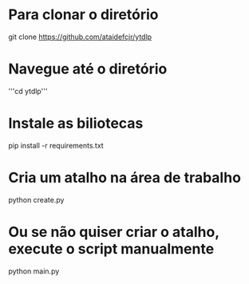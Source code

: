 # Para clonar o diretório
git clone https://github.com/ataidefcjr/ytdlp

# Navegue até o diretório
'''cd ytdlp'''

# Instale as biliotecas
pip install -r requirements.txt

# Cria um atalho na área de trabalho
python create.py

# Ou se não quiser criar o atalho, execute o script manualmente
python main.py

